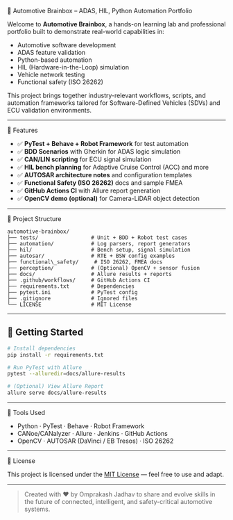 🚗 Automotive Brainbox – ADAS, HIL, Python Automation Portfolio

Welcome to **Automotive Brainbox**, a hands-on learning lab and professional portfolio built to demonstrate real-world capabilities in:

- Automotive software development
- ADAS feature validation
- Python-based automation
- HIL (Hardware-in-the-Loop) simulation
- Vehicle network testing
- Functional safety (ISO 26262)

This project brings together industry-relevant workflows, scripts, and automation frameworks tailored for Software-Defined Vehicles (SDVs) and ECU validation environments.

---

🔧 Features

- ✅ **PyTest + Behave + Robot Framework** for test automation  
- ✅ **BDD Scenarios** with Gherkin for ADAS logic simulation  
- ✅ **CAN/LIN scripting** for ECU signal simulation  
- ✅ **HIL bench planning** for Adaptive Cruise Control (ACC) and more  
- ✅ **AUTOSAR architecture notes** and configuration templates  
- ✅ **Functional Safety (ISO 26262)** docs and sample FMEA  
- ✅ **GitHub Actions CI** with Allure report generation  
- ✅ **OpenCV demo (optional)** for Camera-LiDAR object detection

---

📁 Project Structure

```
automotive-brainbox/
├── tests/                 # Unit + BDD + Robot test cases
├── automation/            # Log parsers, report generators
├── hil/                   # Bench setup, signal simulation
├── autosar/               # RTE + BSW config examples
├── functional\_safety/     # ISO 26262, FMEA docs
├── perception/            # (Optional) OpenCV + sensor fusion
├── docs/                  # Allure results + reports
├── .github/workflows/     # GitHub Actions CI
├── requirements.txt       # Dependencies
├── pytest.ini             # PyTest config
├── .gitignore             # Ignored files
└── LICENSE                # MIT License

```

---

## 🚀 Getting Started

```bash
# Install dependencies
pip install -r requirements.txt

# Run PyTest with Allure
pytest --alluredir=docs/allure-results

# (Optional) View Allure Report
allure serve docs/allure-results
```

---

🧰 Tools Used

* Python · PyTest · Behave · Robot Framework
* CANoe/CANalyzer · Allure · Jenkins · GitHub Actions
* OpenCV · AUTOSAR (DaVinci / EB Tresos) · ISO 26262

---

📜 License

This project is licensed under the [MIT License](LICENSE) — feel free to use and adapt.

---

> Created with ❤️ by Omprakash Jadhav to share and evolve skills in the future of connected, intelligent, and safety-critical automotive systems.

```
